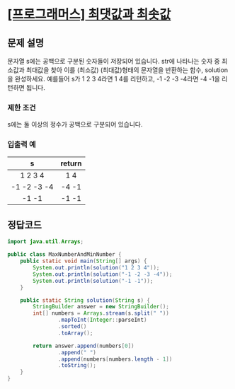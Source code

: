# [\[프로그래머스\] 최댓값과 최솟값](https://programmers.co.kr/learn/courses/30/lessons/12939)

## 문제 설명

문자열 s에는 공백으로 구분된 숫자들이 저장되어 있습니다. str에 나타나는 숫자 중 최소값과 최대값을 찾아 이를 (최소값) (최대값)형태의 문자열을 반환하는 함수, solution을 완성하세요. 예를들어 s가 1
2 3 4라면 1 4를 리턴하고, -1 -2 -3 -4라면 -4 -1을 리턴하면 됩니다.

### 제한 조건

s에는 둘 이상의 정수가 공백으로 구분되어 있습니다.

### 입출력 예

s | return
:---: | :---:
1 2 3 4 | 1 4
-1 -2 -3 -4 | -4 -1
-1 -1 | -1 -1

## 정답코드

```java
import java.util.Arrays;

public class MaxNumberAndMinNumber {
    public static void main(String[] args) {
        System.out.println(solution("1 2 3 4"));
        System.out.println(solution("-1 -2 -3 -4"));
        System.out.println(solution("-1 -1"));
    }

    public static String solution(String s) {
        StringBuilder answer = new StringBuilder();
        int[] numbers = Arrays.stream(s.split(" "))
                .mapToInt(Integer::parseInt)
                .sorted()
                .toArray();

        return answer.append(numbers[0])
                .append(" ")
                .append(numbers[numbers.length - 1])
                .toString();
    }
}

```
